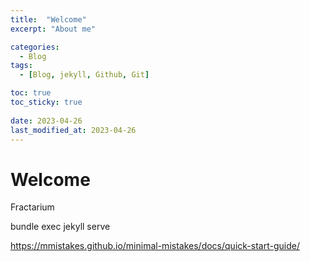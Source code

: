 ```yaml
---
title:  "Welcome"
excerpt: "About me"

categories:
  - Blog
tags:
  - [Blog, jekyll, Github, Git]

toc: true
toc_sticky: true
 
date: 2023-04-26
last_modified_at: 2023-04-26
---
```

# Welcome
Fractarium

bundle exec jekyll serve

https://mmistakes.github.io/minimal-mistakes/docs/quick-start-guide/